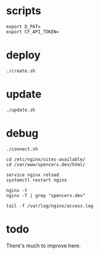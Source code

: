 # scripts

```
export D_PAT=
export CF_API_TOKEN=
```

# deploy
`./create.sh`

# update
`./update.sh`

# debug
`./connect.sh`

```
cd /etc/nginx/sites-available/
cd /var/www/spencers.dev/html/

service nginx reload
systemctl restart nginx

nginx -t
nginx -T | grep "spencers.dev"

tail -f /var/log/nginx/access.log
```

# todo

There's much to improve here.